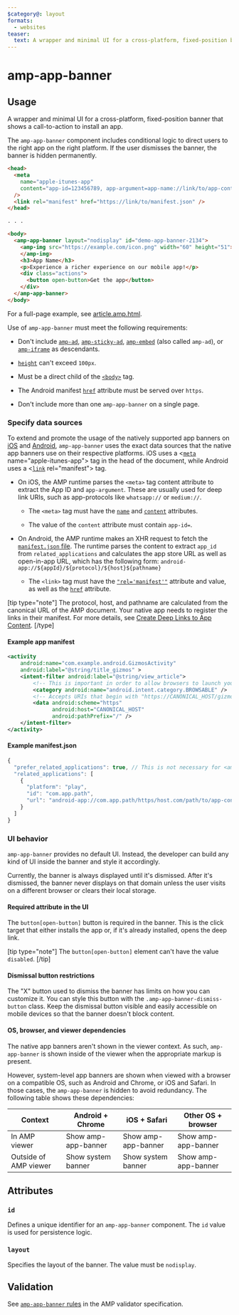 ```yaml
---
$category@: layout
formats:
  - websites
teaser:
  text: A wrapper and minimal UI for a cross-platform, fixed-position banner showing a call-to-action to install an app.
---
```


<!--
Copyright 2016 The AMP HTML Authors. All Rights Reserved.

Licensed under the Apache License, Version 2.0 (the "License");
you may not use this file except in compliance with the License.
You may obtain a copy of the License at

      http://www.apache.org/licenses/LICENSE-2.0

Unless required by applicable law or agreed to in writing, software
distributed under the License is distributed on an "AS-IS" BASIS,
WITHOUT WARRANTIES OR CONDITIONS OF ANY KIND, either express or implied.
See the License for the specific language governing permissions and
limitations under the License.
-->

# amp-app-banner

## Usage

A wrapper and minimal UI for a cross-platform, fixed-position banner that shows
a call-to-action to install an app.

The `amp-app-banner` component includes conditional logic to direct users to the
right app on the right platform. If the user dismisses the banner, the banner is
hidden permanently.

```html
<head>
  <meta
    name="apple-itunes-app"
    content="app-id=123456789, app-argument=app-name://link/to/app-content"
  />
  <link rel="manifest" href="https://link/to/manifest.json" />
</head>

. . .

<body>
  <amp-app-banner layout="nodisplay" id="demo-app-banner-2134">
    <amp-img src="https://example.com/icon.png" width="60" height="51">
    </amp-img>
    <h3>App Name</h3>
    <p>Experience a richer experience on our mobile app!</p>
    <div class="actions">
      <button open-button>Get the app</button>
    </div>
  </amp-app-banner>
</body>
```

For a full-page example, see
[article.amp.html](https://github.com/ampproject/amphtml/blob/master/examples/article.amp.html).

Use of `amp-app-banner` must meet the following requirements:

- Don't include [`amp-ad`](https://amp.dev/documentation/components/amp-ad/),
  [`amp-sticky-ad`](https://amp.dev/documentation/components/amp-sticky-ad/),
  [`amp-embed`](https://amp.dev/documentation/components/amp-ad/) (also called
  `amp-ad`), or
  [`amp-iframe`](https://amp.dev/documentation/components/amp-iframe/) as
  descendants.

- [`height`](https://www.w3schools.com/tags/att_height.asp) can't exceed
  `100px`.

- Must be a direct child of the
  [`<body>`](https://www.w3schools.com/tags/tag_body.asp) tag.

- The Android manifest
  [`href`](https://www.w3schools.com/tags/att_link_href.asp) attribute must be
  served over `https`.

- Don't include more than one `amp-app-banner` on a single page.

### Specify data sources

To extend and promote the usage of the natively supported app banners on
[iOS](https://developer.apple.com/library/content/documentation/AppleApplications/Reference/SafariWebContent/PromotingAppswithAppBanners/PromotingAppswithAppBanners.html)
and [Android](https://web.dev/customize-install/), `amp-app-banner` uses the
exact data sources that the native app banners use on their respective
platforms. iOS uses a
<[`meta`](https://www.w3schools.com/tags/tag_meta.asp) name="apple-itunes-app">
tag in the head of the document, while Android uses a
<[`link`](https://www.w3schools.com/tags/tag_link.asp) rel="manifest"> tag.

- On iOS, the AMP runtime parses the `<meta>` tag content attribute to extract
  the App ID and `app-argument`. These are usually used for deep link URIs,
  such as app-protocols like `whatsapp://` or `medium://`.

  - The `<meta>` tag must have the
    [`name`](https://www.w3schools.com/tags/att_meta_name.asp) and
    [`content`](https://www.w3schools.com/tags/att_meta_content.asp)
    attributes.

  - The value of the `content` attribute must contain `app-id=`.

- On Android, the AMP runtime makes an XHR request to fetch the
  [`manifest.json` file](#example-for-manifest-json). The runtime parses the
  content to extract `app_id` from `related_applications` and calculates the
  app store URL as well as open-in-app URL, which has the following form:
  `android-app://${appId}/${protocol}/${host}${pathname}`

  - The `<link>` tag must have the
    [`"rel='manifest'"`](https://www.w3schools.com/tags/tag_link.asp)
    attribute and value, as well as the
    [`href`](https://www.w3schools.com/tags/att_link_href.asp) attribute.

[tip type="note"]
The protocol, host, and pathname are calculated from the canonical URL of the
AMP document. Your native app needs to register the links in their manifest. For
more details, see
[Create Deep Links to App Content](https://developer.android.com/training/app-links/deep-linking).
[/type]

#### Example app manifest <a name="example-for-manifest-json"></a>

```xml
<activity
    android:name="com.example.android.GizmosActivity"
    android:label="@string/title_gizmos" >
    <intent-filter android:label="@string/view_article">
        <!-- This is important in order to allow browsers to launch your app. -->
        <category android:name="android.intent.category.BROWSABLE" />
        <!-- Accepts URIs that begin with "https://CANONICAL_HOST/gizmos” -->
        <data android:scheme="https"
              android:host="CANONICAL_HOST"
              android:pathPrefix="/" />
    </intent-filter>
</activity>
```

#### Example manifest.json

```javascript
{
  "prefer_related_applications": true, // This is not necessary for <amp-app-banner>, but signals a preference on non-AMP pages using the same manifest.json file for the native app over a web app if available
  "related_applications": [
    {
      "platform": "play",
      "id": "com.app.path",
      "url": "android-app://com.app.path/https/host.com/path/to/app-content"
    }
  ]
}
```

### UI behavior

`amp-app-banner` provides no default UI. Instead, the developer can build any
kind of UI inside the banner and style it accordingly.

Currently, the banner is always displayed until it's dismissed. After it's
dismissed, the banner never displays on that domain unless the user visits on a
different browser or clears their local storage.

#### Required attribute in the UI

The `button[open-button]` button is required in the banner. This is the click
target that either installs the app or, if it's already installed, opens the
deep link.

[tip type="note"]
The `button[open-button]` element can't have the value `disabled`.
[/tip]

#### Dismissal button restrictions

The "X" button used to dismiss the banner has limits on how you can customize
it. You can style this button with the `.amp-app-banner-dismiss-button` class.
Keep the dismissal button visible and easily accessible on mobile devices so
that the banner doesn't block content.

#### OS, browser, and viewer dependencies

The native app banners aren't shown in the viewer context. As such,
`amp-app-banner` is shown inside of the viewer when the appropriate markup is
present.

However, system-level app banners are shown when viewed with a browser on a
compatible OS, such as Android and Chrome, or iOS and Safari. In those cases,
the `amp-app-banner` is hidden to avoid redundancy. The following table shows
these dependencies:

<table>
  <thead>
    <tr>
      <th>Context</th>
      <th>Android + Chrome</th>
      <th>iOS + Safari</th>
      <th>Other OS + browser</th>
    </tr>
  </thead>
  <tbody>
    <tr>
      <td>In AMP viewer</td>
      <td>Show amp-app-banner</td>
      <td>Show amp-app-banner</td>
      <td>Show amp-app-banner</td>
    </tr>
    <tr>
      <td>Outside of AMP viewer</td>
      <td>Show system banner</td>
      <td>Show system banner</td>
      <td>Show amp-app-banner</td>
    </tr>
  </tbody>
</table>

## Attributes

### `id`

Defines a unique identifier for an `amp-app-banner` component. The `id` value is
used for persistence logic.

### `layout`

Specifies the layout of the banner. The value must be `nodisplay`.

## Validation

See [`amp-app-banner` rules](https://github.com/ampproject/amphtml/blob/master/extensions/amp-app-banner/validator-amp-app-banner.protoascii)
in the AMP validator specification.
